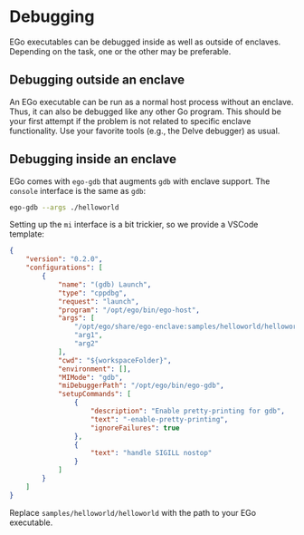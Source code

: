 # Debugging
EGo executables can be debugged inside as well as outside of enclaves. Depending on the task, one or the other may be preferable.

## Debugging outside an enclave
An EGo executable can be run as a normal host process without an enclave. Thus, it can also be debugged like any other Go program. This should be your first attempt if the problem is not related to specific enclave functionality. Use your favorite tools (e.g., the Delve debugger) as usual.

## Debugging inside an enclave
EGo comes with `ego-gdb` that augments `gdb` with enclave support. The `console` interface is the same as `gdb`:
```sh
ego-gdb --args ./helloworld
```

Setting up the `mi` interface is a bit trickier, so we provide a VSCode template:
```json
{
    "version": "0.2.0",
    "configurations": [
        {
            "name": "(gdb) Launch",
            "type": "cppdbg",
            "request": "launch",
            "program": "/opt/ego/bin/ego-host",
            "args": [
                "/opt/ego/share/ego-enclave:samples/helloworld/helloworld",
                "arg1",
                "arg2"
            ],
            "cwd": "${workspaceFolder}",
            "environment": [],
            "MIMode": "gdb",
            "miDebuggerPath": "/opt/ego/bin/ego-gdb",
            "setupCommands": [
                {
                    "description": "Enable pretty-printing for gdb",
                    "text": "-enable-pretty-printing",
                    "ignoreFailures": true
                },
                {
                    "text": "handle SIGILL nostop"
                }
            ]
        }
    ]
}
```
Replace `samples/helloworld/helloworld` with the path to your EGo executable.
